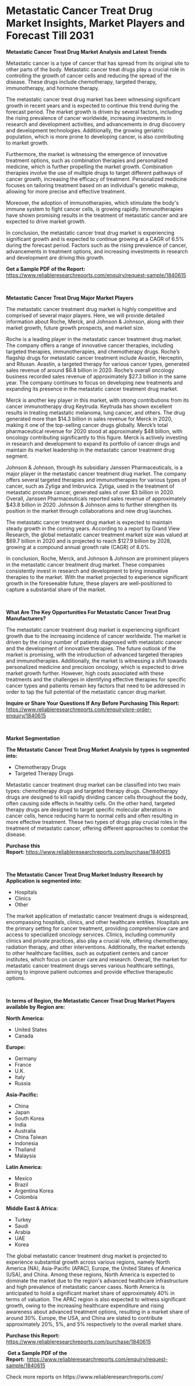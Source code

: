 <p><h1>Metastatic Cancer Treat Drug Market Insights, Market Players and Forecast Till 2031</h1></p><p><strong>Metastatic Cancer Treat Drug Market Analysis and Latest Trends</strong></p>
<p><p>Metastatic cancer is a type of cancer that has spread from its original site to other parts of the body. Metastatic cancer treat drugs play a crucial role in controlling the growth of cancer cells and reducing the spread of the disease. These drugs include chemotherapy, targeted therapy, immunotherapy, and hormone therapy. </p><p>The metastatic cancer treat drug market has been witnessing significant growth in recent years and is expected to continue this trend during the forecast period. The market growth is driven by several factors, including the rising prevalence of cancer worldwide, increasing investments in research and development activities, and advancements in drug discovery and development technologies. Additionally, the growing geriatric population, which is more prone to developing cancer, is also contributing to market growth.</p><p>Furthermore, the market is witnessing the emergence of innovative treatment options, such as combination therapies and personalized medicine, which is further propelling the market growth. Combination therapies involve the use of multiple drugs to target different pathways of cancer growth, increasing the efficacy of treatment. Personalized medicine focuses on tailoring treatment based on an individual's genetic makeup, allowing for more precise and effective treatment.</p><p>Moreover, the adoption of immunotherapies, which stimulate the body's immune system to fight cancer cells, is growing rapidly. Immunotherapies have shown promising results in the treatment of metastatic cancer and are expected to drive market growth.</p><p>In conclusion, the metastatic cancer treat drug market is experiencing significant growth and is expected to continue growing at a CAGR of 6.5% during the forecast period. Factors such as the rising prevalence of cancer, advancements in treatment options, and increasing investments in research and development are driving this growth.</p></p>
<p><strong>Get a Sample PDF of the Report:&nbsp;</strong> <a href="https://www.reliableresearchreports.com/enquiry/request-sample/1840615">https://www.reliableresearchreports.com/enquiry/request-sample/1840615</a></p>
<p>&nbsp;</p>
<p><strong>Metastatic Cancer Treat Drug Major Market Players</strong></p>
<p><p>The metastatic cancer treatment drug market is highly competitive and comprised of several major players. Here, we will provide detailed information about Roche, Merck, and Johnson & Johnson, along with their market growth, future growth prospects, and market size.</p><p>Roche is a leading player in the metastatic cancer treatment drug market. The company offers a range of innovative cancer therapies, including targeted therapies, immunotherapies, and chemotherapy drugs. Roche’s flagship drugs for metastatic cancer treatment include Avastin, Herceptin, and Rituxan. Avastin, a targeted therapy for various cancer types, generated sales revenue of around $6.8 billion in 2020. Roche’s overall oncology business recorded sales revenue of approximately $27.3 billion in the same year. The company continues to focus on developing new treatments and expanding its presence in the metastatic cancer treatment drug market.</p><p>Merck is another key player in this market, with strong contributions from its cancer immunotherapy drug Keytruda. Keytruda has shown excellent results in treating metastatic melanoma, lung cancer, and others. The drug generated more than $14.3 billion in sales revenue for Merck in 2020, making it one of the top-selling cancer drugs globally. Merck’s total pharmaceutical revenue for 2020 stood at approximately $48 billion, with oncology contributing significantly to this figure. Merck is actively investing in research and development to expand its portfolio of cancer drugs and maintain its market leadership in the metastatic cancer treatment drug segment.</p><p>Johnson & Johnson, through its subsidiary Janssen Pharmaceuticals, is a major player in the metastatic cancer treatment drug market. The company offers several targeted therapies and immunotherapies for various types of cancer, such as Zytiga and Imbruvica. Zytiga, used in the treatment of metastatic prostate cancer, generated sales of over $3 billion in 2020. Overall, Janssen Pharmaceuticals reported sales revenue of approximately $43.8 billion in 2020. Johnson & Johnson aims to further strengthen its position in the market through collaborations and new drug launches.</p><p>The metastatic cancer treatment drug market is expected to maintain steady growth in the coming years. According to a report by Grand View Research, the global metastatic cancer treatment market size was valued at $69.7 billion in 2020 and is projected to reach $127.9 billion by 2028, growing at a compound annual growth rate (CAGR) of 8.0%.</p><p>In conclusion, Roche, Merck, and Johnson & Johnson are prominent players in the metastatic cancer treatment drug market. These companies consistently invest in research and development to bring innovative therapies to the market. With the market projected to experience significant growth in the foreseeable future, these players are well-positioned to capture a substantial share of the market.</p></p>
<p>&nbsp;</p>
<p><strong>What Are The Key Opportunities For Metastatic Cancer Treat Drug Manufacturers?</strong></p>
<p><p>The metastatic cancer treatment drug market is experiencing significant growth due to the increasing incidence of cancer worldwide. The market is driven by the rising number of patients diagnosed with metastatic cancer and the development of innovative therapies. The future outlook of the market is promising, with the introduction of advanced targeted therapies and immunotherapies. Additionally, the market is witnessing a shift towards personalized medicine and precision oncology, which is expected to drive market growth further. However, high costs associated with these treatments and the challenges in identifying effective therapies for specific cancer types and patients remain key factors that need to be addressed in order to tap the full potential of the metastatic cancer drug market.</p></p>
<p><strong>Inquire or Share Your Questions If Any Before Purchasing This Report:</strong> <a href="https://www.reliableresearchreports.com/enquiry/pre-order-enquiry/1840615">https://www.reliableresearchreports.com/enquiry/pre-order-enquiry/1840615</a></p>
<p>&nbsp;</p>
<p><strong>Market Segmentation</strong></p>
<p><strong>The Metastatic Cancer Treat Drug Market Analysis by types is segmented into:</strong></p>
<p><ul><li>Chemotherapy Drugs</li><li>Targeted Therapy Drugs</li></ul></p>
<p><p>Metastatic cancer treatment drug market can be classified into two main types: chemotherapy drugs and targeted therapy drugs. Chemotherapy drugs are designed to kill rapidly dividing cancer cells throughout the body, often causing side effects in healthy cells. On the other hand, targeted therapy drugs are designed to target specific molecular alterations in cancer cells, hence reducing harm to normal cells and often resulting in more effective treatment. These two types of drugs play crucial roles in the treatment of metastatic cancer, offering different approaches to combat the disease.</p></p>
<p><strong>Purchase this Report:&nbsp;</strong><a href="https://www.reliableresearchreports.com/purchase/1840615">https://www.reliableresearchreports.com/purchase/1840615</a></p>
<p>&nbsp;</p>
<p><strong>The Metastatic Cancer Treat Drug Market Industry Research by Application is segmented into:</strong></p>
<p><ul><li>Hospitals</li><li>Clinics</li><li>Other</li></ul></p>
<p><p>The market application of metastatic cancer treatment drugs is widespread, encompassing hospitals, clinics, and other healthcare entities. Hospitals are the primary setting for cancer treatment, providing comprehensive care and access to specialized oncology services. Clinics, including community clinics and private practices, also play a crucial role, offering chemotherapy, radiation therapy, and other interventions. Additionally, the market extends to other healthcare facilities, such as outpatient centers and cancer institutes, which focus on cancer care and research. Overall, the market for metastatic cancer treatment drugs serves various healthcare settings, aiming to improve patient outcomes and provide effective therapeutic options.</p></p>
<p>&nbsp;</p>
<p><strong>In terms of Region, the Metastatic Cancer Treat Drug Market Players available by Region are:</strong></p>
<p>
    <p> <strong> North America: </strong>
        <ul>
            <li>United States</li>
            <li>Canada</li>
        </ul>
        </p> 
    <p> <strong> Europe: </strong>
        <ul>
            <li>Germany</li>
            <li>France</li>
            <li>U.K.</li>
            <li>Italy</li>
            <li>Russia</li>
        </ul>
        </p> 
    <p> <strong> Asia-Pacific: </strong>
        <ul>
            <li>China</li>
            <li>Japan</li>
            <li>South Korea</li>
            <li>India</li>
            <li>Australia</li>
            <li>China Taiwan</li>
            <li>Indonesia</li>
            <li>Thailand</li>
            <li>Malaysia</li>
        </ul>
        </p> 
    <p> <strong> Latin America: </strong>
        <ul>
            <li>Mexico</li>
            <li>Brazil</li>
            <li>Argentina Korea</li>
            <li>Colombia</li>
        </ul>
        </p> 
    <p> <strong> Middle East & Africa: </strong>
        <ul>
            <li>Turkey</li>
            <li>Saudi</li>
            <li>Arabia</li>
            <li>UAE</li>
            <li>Korea</li>
        </ul>
    </p>
    </p>
<p><p>The global metastatic cancer treatment drug market is projected to experience substantial growth across various regions, namely North America (NA), Asia-Pacific (APAC), Europe, the United States of America (USA), and China. Among these regions, North America is expected to dominate the market due to the region's advanced healthcare infrastructure and high prevalence of metastatic cancer cases. North America is anticipated to hold a significant market share of approximately 40% in terms of valuation. The APAC region is also expected to witness significant growth, owing to the increasing healthcare expenditure and rising awareness about advanced treatment options, resulting in a market share of around 30%. Europe, the USA, and China are slated to contribute approximately 20%, 5%, and 5% respectively to the overall market share.</p></p>
<p><strong>Purchase this Report: </strong><a href="https://www.reliableresearchreports.com/purchase/1840615">https://www.reliableresearchreports.com/purchase/1840615</a></p>
<p>&nbsp;<strong>Get a Sample PDF of the Report:&nbsp;&nbsp;</strong><a href="https://www.reliableresearchreports.com/enquiry/request-sample/1840615">https://www.reliableresearchreports.com/enquiry/request-sample/1840615</a></p>
<p><strong></strong></p>
<p>Check more reports on https://www.reliableresearchreports.com/</p>